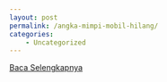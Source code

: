 ```yaml
---
layout: post
permalink: /angka-mimpi-mobil-hilang/
categories:
    - Uncategorized
---
```


[Baca Selengkapnya](/02)